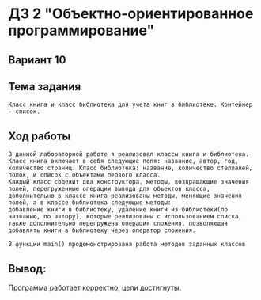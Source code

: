 # ДЗ 2 "Объектно-ориентированное программирование"
## Вариант 10

## Тема задания
```
Класс книга и класс библиотека для учета книг в библиотеке. Контейнер - список.
```

## Ход работы
```
В данной лабораторной работе я реализовал классы книга и библиотека. Класс книга включает в себя следующие поля: название, автор, год, 
количество страниц. Класс библиотека: название, количество стеллажей, полок, и список с объектами первого класса.
Каждый класс содежит два конструктора, методы, возвращающие значения полей, перегруженные операции вывода для объектов класса,
дополнительно в классе книга реализованы методы, меняющие значения полей, а в классе библиотека следующие методы: 
добавление книги в библиотеку, удаление книги из библиотеки(по названию, по автору), которые реализованы с использованием списка,
также дополнительно перегружена операция сложения, позволяющая добавлять книги в библиотеку через оператор сложения.
```
```
В функции main() продемонстрирована работа методов заданных классов
```
## Вывод: 
Программа работает корректно, цели достигнуты.
